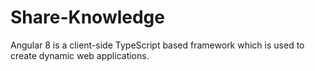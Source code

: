 # Share-Knowledge

Angular 8 is a client-side TypeScript based framework which is used to create dynamic web applications.
